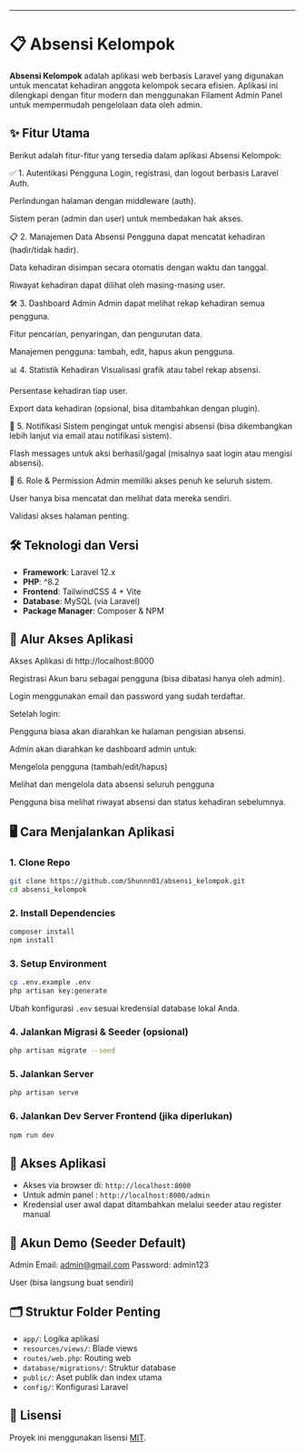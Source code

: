 

---

# 📋 Absensi Kelompok

**Absensi Kelompok** adalah aplikasi web berbasis Laravel yang digunakan untuk mencatat kehadiran anggota kelompok secara efisien. Aplikasi ini dilengkapi dengan fitur modern dan menggunakan Filament Admin Panel untuk mempermudah pengelolaan data oleh admin.

## ✨ Fitur Utama
Berikut adalah fitur-fitur yang tersedia dalam aplikasi Absensi Kelompok:

✅ 1. Autentikasi Pengguna
Login, registrasi, dan logout berbasis Laravel Auth.

Perlindungan halaman dengan middleware (auth).

Sistem peran (admin dan user) untuk membedakan hak akses.

📋 2. Manajemen Data Absensi
Pengguna dapat mencatat kehadiran (hadir/tidak hadir).

Data kehadiran disimpan secara otomatis dengan waktu dan tanggal.

Riwayat kehadiran dapat dilihat oleh masing-masing user.

🛠️ 3. Dashboard Admin 
Admin dapat melihat rekap kehadiran semua pengguna.

Fitur pencarian, penyaringan, dan pengurutan data.

Manajemen pengguna: tambah, edit, hapus akun pengguna.

📊 4. Statistik Kehadiran
Visualisasi grafik atau tabel rekap absensi.

Persentase kehadiran tiap user.

Export data kehadiran (opsional, bisa ditambahkan dengan plugin).

🔔 5. Notifikasi
Sistem pengingat untuk mengisi absensi (bisa dikembangkan lebih lanjut via email atau notifikasi sistem).

Flash messages untuk aksi berhasil/gagal (misalnya saat login atau mengisi absensi).

💼 6. Role & Permission
Admin memiliki akses penuh ke seluruh sistem.

User hanya bisa mencatat dan melihat data mereka sendiri.

Validasi akses halaman penting.



## 🛠️ Teknologi dan Versi

* **Framework**: Laravel 12.x
* **PHP**: ^8.2
* **Frontend**: TailwindCSS 4 + Vite
* **Database**: MySQL (via Laravel)
* **Package Manager**: Composer & NPM

## 🔑 Alur Akses Aplikasi
Akses Aplikasi di http://localhost:8000

Registrasi Akun baru sebagai pengguna (bisa dibatasi hanya oleh admin).

Login menggunakan email dan password yang sudah terdaftar.

Setelah login:

Pengguna biasa akan diarahkan ke halaman pengisian absensi.

Admin akan diarahkan ke dashboard admin untuk:

Mengelola pengguna (tambah/edit/hapus)

Melihat dan mengelola data absensi seluruh pengguna

Pengguna bisa melihat riwayat absensi dan status kehadiran sebelumnya.
## 🖥️ Cara Menjalankan Aplikasi

### 1. Clone Repo

```bash
git clone https://github.com/Shunnn01/absensi_kelompok.git
cd absensi_kelompok
```

### 2. Install Dependencies

```bash
composer install
npm install
```

### 3. Setup Environment

```bash
cp .env.example .env
php artisan key:generate
```

Ubah konfigurasi `.env` sesuai kredensial database lokal Anda.

### 4. Jalankan Migrasi & Seeder (opsional)

```bash
php artisan migrate --seed
```

### 5. Jalankan Server

```bash
php artisan serve
```

### 6. Jalankan Dev Server Frontend (jika diperlukan)

```bash
npm run dev
```

## 🔑 Akses Aplikasi

* Akses via browser di: `http://localhost:8000`
* Untuk admin panel : `http://localhost:8000/admin`
* Kredensial user awal dapat ditambahkan melalui seeder atau register manual

## 🧪 Akun Demo (Seeder Default)
Admin
Email: admin@gmail.com
Password: admin123

User
(bisa langsung buat sendiri)


## 🗂️ Struktur Folder Penting

* `app/`: Logika aplikasi
* `resources/views/`: Blade views
* `routes/web.php`: Routing web
* `database/migrations/`: Struktur database
* `public/`: Aset publik dan index utama
* `config/`: Konfigurasi Laravel

## 📄 Lisensi

Proyek ini menggunakan lisensi [MIT](LICENSE).



